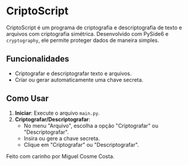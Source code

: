 # CriptoScript

CriptoScript é um programa de criptografia e descriptografia de texto e arquivos com criptografia simétrica. Desenvolvido com PySide6 e `cryptography`, ele permite proteger dados de maneira simples.

## Funcionalidades

- Criptografar e descriptografar texto e arquivos.
- Criar ou gerar automaticamente uma chave secreta.

## Como Usar

1. **Iniciar**: Execute o arquivo `main.py`.
2. **Criptografar/Descriptografar**:
    - No menu "Arquivo", escolha a opção "Criptografar" ou "Descriptografar".
    - Insira ou gere a chave secreta.
    - Clique em "Criptografar" ou "Descriptografar".

Feito com carinho por Miguel Cosme Costa.
